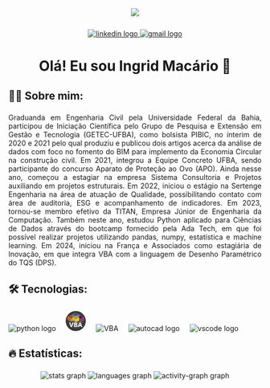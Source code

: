 <div align="center">
  <img height="150" src="https://drive.google.com/uc?export=view&id=1YLJdm6w_1K1-E2M9wkMhurNpr9ZrHT6u"  />
</div>

###

<div align="center">
  <a href="https://www.linkedin.com/in/ingrid-macario" target="_blank">
    <img src="https://img.shields.io/static/v1?message=LinkedIn&logo=linkedin&label=&color=0077B5&logoColor=white&labelColor=&style=for-the-badge" height="25" alt="linkedin logo"  />
  </a>
  <a href="mailto:ingridmacario30@gmail.com" target="_blank">
    <img src="https://img.shields.io/static/v1?message=Gmail&logo=gmail&label=&color=D14836&logoColor=white&labelColor=&style=for-the-badge" height="25" alt="gmail logo"  />
  </a>
</div>

###

<h1 align="center">Olá! Eu sou Ingrid Macário 🌟</h1>

###

<h2 align="left">👩‍💻  Sobre mim:</h2>

###

<p align="justify">Graduanda em Engenharia Civil pela Universidade Federal da Bahia, participou de Iniciação Científica pelo Grupo de Pesquisa e Extensão em Gestão e Tecnologia (GETEC-UFBA), como bolsista PIBIC, no ínterim de 2020 e 2021 pelo qual produziu e publicou dois artigos acerca da análise de dados com foco no fomento do BIM para implemento da Economia Circular na construção civil. Em 2021, integrou a Equipe Concreto UFBA, sendo participante do concurso Aparato de Proteção ao Ovo (APO). Ainda nesse ano, começou a estagiar na empresa Sistema Consultoria e Projetos auxiliando em projetos estruturais. Em 2022, iniciou o estágio na Sertenge Engenharia na área de atuação de Qualidade, possibilitando contato com área de auditoria, ESG e acompanhamento de indicadores. Em 2023, tornou-se membro efetivo da TITAN, Empresa Júnior de Engenharia da Computação. Também neste ano, estudou Python aplicado para Ciências de Dados através do bootcamp fornecido pela Ada Tech, em que foi possível realizar projetos utilizando pandas, numpy, estatística e machine learning. Em 2024, iniciou na França e Associados como estagiária de Inovação, em que integra VBA com a linguagem de Desenho Paramétrico do TQS (DPS).</p>

###

<h2 align="left">🛠 Tecnologias:</h2>

###

<div align="left">
  <img src="https://skillicons.dev/icons?i=py" height="40" alt="python logo"  />
  <img width="12" />
  <img src="https://github.com/serkonda7/vscode-vba/raw/HEAD/images/icon.png" height="40" alt="VBA logo" />
  <img width="12" />
  <img src="https://img.icons8.com/fluency/48/000000/microsoft-excel-2019.png" alt="VBA" width="40" height="40"/>
  <img width="12" />
  <img src="https://skillicons.dev/icons?i=autocad" height="40" alt="autocad logo"  />
  <img width="12" />
  <img src="https://skillicons.dev/icons?i=vscode" height="40" alt="vscode logo"  />
</div>

###

<h2 align="left">🔥   Estatísticas:</h2>

###

<div align="center">
  <img src="https://github-readme-stats.vercel.app/api?username=ingridmacario&hide_title=false&hide_rank=false&show_icons=true&include_all_commits=true&count_private=true&disable_animations=false&theme=gruvbox_light&locale=en&hide_border=false&order=1" height="150" alt="stats graph"  />
  <img src="https://github-readme-stats.vercel.app/api/top-langs?username=ingridmacario&locale=en&hide_title=false&layout=compact&card_width=320&langs_count=5&theme=gruvbox_light&hide_border=false&order=2" height="150" alt="languages graph"  />
  <img src="https://github-readme-activity-graph.vercel.app/graph?username=ingridmacario&radius=16&theme=gruvbox&area=true&order=5" height="300" alt="activity-graph graph"  />
</div>

###


